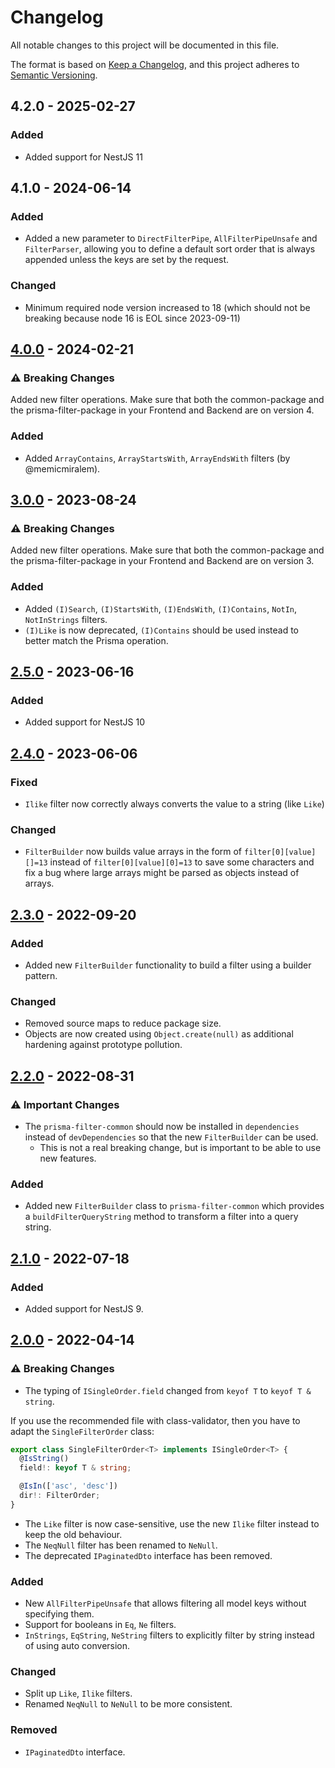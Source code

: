 # Changelog
All notable changes to this project will be documented in this file.

The format is based on [Keep a Changelog](https://keepachangelog.com/en/1.0.0/),
and this project adheres to [Semantic Versioning](https://semver.org/spec/v2.0.0.html).

## 4.2.0 - 2025-02-27
### Added
- Added support for NestJS 11

## 4.1.0 - 2024-06-14
### Added
- Added a new parameter to `DirectFilterPipe`, `AllFilterPipeUnsafe` and `FilterParser`, allowing you to define a default sort order that is always appended unless the keys are set by the request.

### Changed
- Minimum required node version increased to 18 (which should not be breaking because node 16 is EOL since 2023-09-11)

## [4.0.0] - 2024-02-21
### :warning: Breaking Changes
Added new filter operations. Make sure that both the common-package and the prisma-filter-package in your Frontend and Backend are on version 4.

### Added
- Added `ArrayContains`, `ArrayStartsWith`, `ArrayEndsWith` filters (by @memicmiralem).

## [3.0.0] - 2023-08-24
### :warning: Breaking Changes
Added new filter operations. Make sure that both the common-package and the prisma-filter-package in your Frontend and Backend are on version 3.

### Added
- Added `(I)Search`, `(I)StartsWith`, `(I)EndsWith`, `(I)Contains`, `NotIn`, `NotInStrings` filters.
- `(I)Like` is now deprecated, `(I)Contains` should be used instead to better match the Prisma operation.

## [2.5.0] - 2023-06-16
### Added
- Added support for NestJS 10

## [2.4.0] - 2023-06-06
### Fixed
- `Ilike` filter now correctly always converts the value to a string (like `Like`)

### Changed
- `FilterBuilder` now builds value arrays in the form of `filter[0][value][]=13` instead of `filter[0][value][0]=13` to
  save some characters and fix a bug where large arrays might be parsed as objects instead of arrays.


## [2.3.0] - 2022-09-20
### Added
- Added new `FilterBuilder` functionality to build a filter using a builder pattern.

### Changed
- Removed source maps to reduce package size.
- Objects are now created using `Object.create(null)` as additional hardening against prototype pollution.

## [2.2.0] - 2022-08-31
### :warning: Important Changes
- The `prisma-filter-common` should now be installed in `dependencies` instead of `devDependencies` so that the new `FilterBuilder` can be used.
  - This is not a real breaking change, but is important to be able to use new features.

### Added
- Added new `FilterBuilder` class to `prisma-filter-common` which provides a `buildFilterQueryString` method 
to transform a filter into a query string.

## [2.1.0] - 2022-07-18
### Added
- Added support for NestJS 9.

## [2.0.0] - 2022-04-14
### :warning: Breaking Changes
- The typing of `ISingleOrder.field` changed from `keyof T` to `keyof T & string`.

If you use the recommended file with class-validator, then you have to adapt the `SingleFilterOrder` class:
```typescript
export class SingleFilterOrder<T> implements ISingleOrder<T> {
  @IsString()
  field!: keyof T & string;

  @IsIn(['asc', 'desc'])
  dir!: FilterOrder;
}
```
- The `Like` filter is now case-sensitive, use the new `Ilike` filter instead to keep the old behaviour.
- The `NeqNull` filter has been renamed to `NeNull`.
- The deprecated `IPaginatedDto` interface has been removed.

### Added
- New `AllFilterPipeUnsafe` that allows filtering all model keys without specifying them.
- Support for booleans in `Eq`, `Ne` filters.
- `InStrings`, `EqString`, `NeString` filters to explicitly filter by string instead of using auto conversion.

### Changed
- Split up `Like`, `Ilike` filters.
- Renamed `NeqNull` to `NeNull` to be more consistent.

### Removed
- `IPaginatedDto` interface.

[4.0.0]: https://github.com/chax-at/prisma-filter/compare/3.0.0...4.0.0
[3.0.0]: https://github.com/chax-at/prisma-filter/compare/2.5.0...3.0.0
[2.5.0]: https://github.com/chax-at/prisma-filter/compare/2.4.0...2.5.0
[2.4.0]: https://github.com/chax-at/prisma-filter/compare/2.3.0...2.4.0
[2.3.0]: https://github.com/chax-at/prisma-filter/compare/2.2.0...2.3.0
[2.2.0]: https://github.com/chax-at/prisma-filter/compare/2.1.0...2.2.0
[2.1.0]: https://github.com/chax-at/prisma-filter/compare/2.0.0...2.1.0
[2.0.0]: https://github.com/chax-at/prisma-filter/releases/tag/2.0.0
